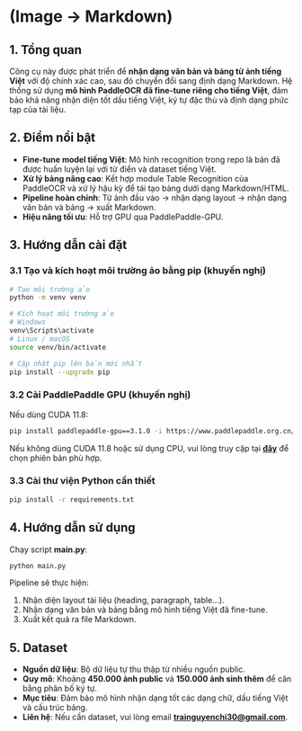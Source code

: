 # (Image → Markdown)

## 1. Tổng quan

Công cụ này được phát triển để **nhận dạng văn bản và bảng từ ảnh tiếng Việt** với độ chính xác cao, sau đó chuyển đổi sang định dạng Markdown. Hệ thống sử dụng **mô hình PaddleOCR đã fine-tune riêng cho tiếng Việt**, đảm bảo khả năng nhận diện tốt dấu tiếng Việt, ký tự đặc thù và định dạng phức tạp của tài liệu.

## 2. Điểm nổi bật

* **Fine-tune model tiếng Việt**: Mô hình recognition trong repo là bản đã được huấn luyện lại với từ điển và dataset tiếng Việt.
* **Xử lý bảng nâng cao**: Kết hợp module Table Recognition của PaddleOCR và xử lý hậu kỳ để tái tạo bảng dưới dạng Markdown/HTML.
* **Pipeline hoàn chỉnh**: Từ ảnh đầu vào → nhận dạng layout → nhận dạng văn bản và bảng → xuất Markdown.
* **Hiệu năng tối ưu**: Hỗ trợ GPU qua PaddlePaddle-GPU.

## 3. Hướng dẫn cài đặt

### 3.1 Tạo và kích hoạt môi trường ảo bằng pip (khuyến nghị)

```bash
# Tạo môi trường ảo
python -m venv venv

# Kích hoạt môi trường ảo
# Windows
venv\Scripts\activate
# Linux / macOS
source venv/bin/activate

# Cập nhật pip lên bản mới nhất
pip install --upgrade pip
```

### 3.2 Cài PaddlePaddle GPU (khuyến nghị)

Nếu dùng CUDA 11.8:

```bash
pip install paddlepaddle-gpu==3.1.0 -i https://www.paddlepaddle.org.cn/packages/stable/cu118/
```

Nếu không dùng CUDA 11.8 hoặc sử dụng CPU, vui lòng truy cập tại **[đây](https://www.paddlepaddle.org.cn/en/install/quick?docurl=/documentation/docs/en/develop/install/pip/windows-pip_en.html)** để chọn phiên bản phù hợp.

### 3.3 Cài thư viện Python cần thiết

```bash
pip install -r requirements.txt
```

## 4. Hướng dẫn sử dụng

Chạy script **main.py**:

```bash
python main.py
```

Pipeline sẽ thực hiện:

1. Nhận diện layout tài liệu (heading, paragraph, table...).
2. Nhận dạng văn bản và bảng bằng mô hình tiếng Việt đã fine-tune.
3. Xuất kết quả ra file Markdown.

## 5. Dataset

* **Nguồn dữ liệu**: Bộ dữ liệu tự thu thập từ nhiều nguồn public.
* **Quy mô**: Khoảng **450.000 ảnh public** và **150.000 ảnh sinh thêm** để cân bằng phân bố ký tự.
* **Mục tiêu**: Đảm bảo mô hình nhận dạng tốt các dạng chữ, dấu tiếng Việt và cấu trúc bảng.
* **Liên hệ**: Nếu cần dataset, vui lòng email **[trainguyenchi30@gmail.com](mailto:trainguyenchi30@gmail.com)**.

